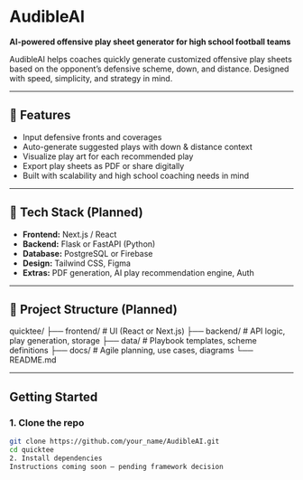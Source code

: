 # AudibleAI
**AI-powered offensive play sheet generator for high school football teams**

AudibleAI helps coaches quickly generate customized offensive play sheets based on the opponent’s defensive scheme, down, and distance. Designed with speed, simplicity, and strategy in mind.

---

## 🚀 Features
- Input defensive fronts and coverages
- Auto-generate suggested plays with down & distance context
- Visualize play art for each recommended play
- Export play sheets as PDF or share digitally
- Built with scalability and high school coaching needs in mind

---

## 🔧 Tech Stack (Planned)
- **Frontend:** Next.js / React
- **Backend:** Flask or FastAPI (Python)
- **Database:** PostgreSQL or Firebase
- **Design:** Tailwind CSS, Figma
- **Extras:** PDF generation, AI play recommendation engine, Auth

---

## 📂 Project Structure (Planned)
quicktee/
├── frontend/ # UI (React or Next.js)
├── backend/ # API logic, play generation, storage
├── data/ # Playbook templates, scheme definitions
├── docs/ # Agile planning, use cases, diagrams
└── README.md

---

## Getting Started

### 1. Clone the repo
```bash
git clone https://github.com/your_name/AudibleAI.git
cd quicktee
2. Install dependencies
Instructions coming soon — pending framework decision
